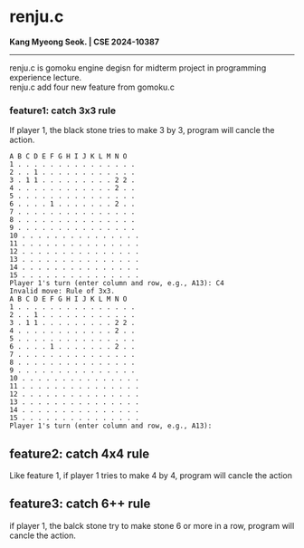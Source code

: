 # renju.c  
**Kang Myeong Seok. | CSE 2024-10387**

---

renju.c is gomoku engine degisn for midterm project in programming experience lecture.  
renju.c add four new feature from gomoku.c  

### feature1: catch 3x3 rule
If player 1, the black stone tries to make 3 by 3, program will cancle the action.  

    A B C D E F G H I J K L M N O
    1 . . . . . . . . . . . . . . . 
    2 . . 1 . . . . . . . . . . . .
    3 . 1 1 . . . . . . . . . 2 2 . 
    4 . . . . . . . . . . . . 2 . .
    5 . . . . . . . . . . . . . . .
    6 . . . . 1 . . . . . . . 2 . . 
    7 . . . . . . . . . . . . . . .
    8 . . . . . . . . . . . . . . .
    9 . . . . . . . . . . . . . . . 
    10 . . . . . . . . . . . . . . .
    11 . . . . . . . . . . . . . . .
    12 . . . . . . . . . . . . . . .
    13 . . . . . . . . . . . . . . . 
    14 . . . . . . . . . . . . . . .
    15 . . . . . . . . . . . . . . .
    Player 1's turn (enter column and row, e.g., A13): C4
    Invalid move: Rule of 3x3.
    A B C D E F G H I J K L M N O
    1 . . . . . . . . . . . . . . . 
    2 . . 1 . . . . . . . . . . . .
    3 . 1 1 . . . . . . . . . 2 2 . 
    4 . . . . . . . . . . . . 2 . .
    5 . . . . . . . . . . . . . . .
    6 . . . . 1 . . . . . . . 2 . . 
    7 . . . . . . . . . . . . . . .
    8 . . . . . . . . . . . . . . .
    9 . . . . . . . . . . . . . . . 
    10 . . . . . . . . . . . . . . .
    11 . . . . . . . . . . . . . . .
    12 . . . . . . . . . . . . . . . 
    13 . . . . . . . . . . . . . . .
    14 . . . . . . . . . . . . . . . 
    15 . . . . . . . . . . . . . . .
    Player 1's turn (enter column and row, e.g., A13):

## feature2: catch 4x4 rule
Like feature 1, if player 1 tries to make 4 by 4, program will cancle the action

## feature3: catch 6++ rule
if player 1, the balck stone try to make stone 6 or more in a row, program will cancle the action.
